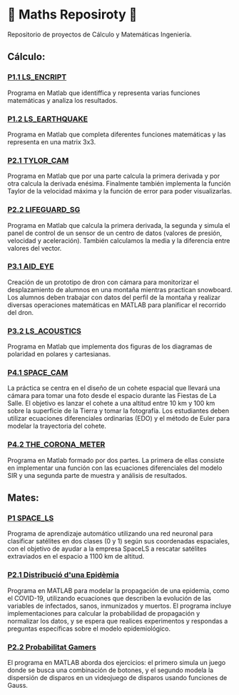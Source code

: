 # :triangular_ruler: Maths Reposiroty :triangular_ruler:
Repositorio de proyectos de Cálculo y Matemáticas Ingeniería.

## Cálculo:

### [P1.1 LS_ENCRIPT](https://github.com/oscarjuly23/Maths/tree/main/P1.1_LS_ENCRIPT)
Programa en Matlab que identiffica y representa varias funciones matemáticas y analiza los resultados.
### [P1.2 LS_EARTHQUAKE](https://github.com/oscarjuly23/Maths/tree/main/P1.2_LS_EARTHQUAKE)
Programa en Matlab que completa diferentes funciones matemáticas y las representa en una matrix 3x3.
### [P2.1 TYLOR_CAM](https://github.com/oscarjuly23/Maths)
Programa en Matlab que por una parte calcula la primera derivada y por otra calcula la derivada enésima. Finalmente también implementa la función Taylor de la velocidad máxima y la función de error para poder visualizarlas.
### [P2.2 LIFEGUARD_SG](https://github.com/oscarjuly23/Maths)
Programa en Matlab que calcula la primera derivada, la segunda y simula el panel de control de un sensor de un centro de datos (valores de presión, velocidad y aceleración). También calculamos la media y la diferencia entre valores del vector.
### [P3.1 AID_EYE](https://github.com/oscarjuly23/Maths)
Creación de un prototipo de dron con cámara para monitorizar el desplazamiento de alumnos en una montaña mientras practican snowboard. Los alumnos deben trabajar con datos del perfil de la montaña y realizar diversas operaciones matemáticas en MATLAB para planificar el recorrido del dron.
### [P3.2 LS_ACOUSTICS](https://github.com/oscarjuly23/Maths)
Programa en Matlab que implementa dos figuras de los diagramas de polaridad en polares y cartesianas.
### [P4.1 SPACE_CAM](https://github.com/oscarjuly23/Maths)
La práctica se centra en el diseño de un cohete espacial que llevará una cámara para tomar una foto desde el espacio durante las Fiestas de La Salle. El objetivo es lanzar el cohete a una altitud entre 10 km y 100 km sobre la superficie de la Tierra y tomar la fotografía. Los estudiantes deben utilizar ecuaciones diferenciales ordinarias (EDO) y el método de Euler para modelar la trayectoria del cohete.
### [P4.2 THE_CORONA_METER](https://github.com/oscarjuly23/Maths)
Programa en Matlab formado por dos partes. La primera de ellas consiste en implementar una función con las ecuaciones diferenciales del modelo SIR y una segunda parte de muestra y análisis de resultados.

## Mates:

### [P1 SPACE_LS](https://github.com/oscarjuly23/Maths)
Programa de aprendizaje automático utilizando una red neuronal para clasificar satélites en dos clases (0 y 1) según sus coordenadas espaciales, con el objetivo de ayudar a la empresa SpaceLS a rescatar satélites extraviados en el espacio a 1100 km de altitud.
### [P2.1 Distribució d'una Epidèmia](https://github.com/oscarjuly23/Maths)
Programa en MATLAB para modelar la propagación de una epidemia, como el COVID-19, utilizando ecuaciones que describen la evolución de las variables de infectados, sanos, inmunizados y muertos. El programa incluye implementaciones para calcular la probabilidad de propagación y normalizar los datos, y se espera que realices experimentos y respondas a preguntas específicas sobre el modelo epidemiológico.
### [P2.2 Probabilitat Gamers](https://github.com/oscarjuly23/Maths)
El programa en MATLAB aborda dos ejercicios: el primero simula un juego donde se busca una combinación de botones, y el segundo modela la dispersión de disparos en un videojuego de disparos usando funciones de Gauss.
